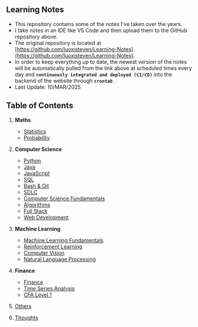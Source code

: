 ## Learning Notes
- This repository contains some of the notes I’ve taken over the years.
- I take notes in an IDE like VS Code and then upload them to the GitHub repository above.
- The original repository is located at [https://github.com/luoxisteven/Learning-Notes](https://github.com/luoxisteven/Learning-Notes).
- In order to keep everything up to date, the newest version of the notes will be automatically pulled from the link above at scheduled times every day and **`continuously integrated and deployed (CI/CD)`** into the backend of the website through **`crontab`** .
- Last Update: 10/MAR/2025

## Table of Contents
1) **Maths**
    - [Statistics](notes-en/Statistics.md)
    - [Probability](notes-en/Probability.md)
2) **Computer Science**
    - [Python](notes-en/Python.md)
    - [Java](notes-en/Java.md)
    - [JavaScript](notes-en/JavaScript.md)
    - [SQL](notes-en/SQL.md)
    - [Bash & Git](notes-en/bash-git.md)
     - [SDLC](notes-en/SDLC.md)
    - [Computer Science Fundamentals](notes-en/cs-basic.md)
    - [Algorithms](notes-en/Algorithms.md)
    - [Full Stack](notes-en/Full-stack.md)
    - [Web Development](notes-en/Web.md)
3) **Machine Learning**
    - [Machine Learning Fundamentals](notes-en/Machine%20Learning.md)
    - [Reinforcement Learning](notes-en/Reinforcement%20Learning.md)
    - [Computer Vision](notes-en/CV.md)
    - [Natural Language Processing](notes-en/NLP.md)
4) **Finance**
    - [Finance](notes-en/Finance.md)
    - [Time Series Analysis](notes-en/Time%20Series%20Analysis.md)
    - [CFA Level 1](https://github.com/luoxisteven/Learning-Notes/tree/main/CFA%20Level%201)

5) [Others](notes-en/Others.md)
6) [Thoughts](notes-en/Thoughts.md)

